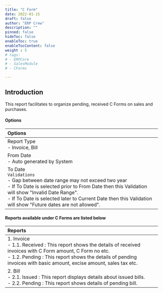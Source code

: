 ```yaml
---
title: "C Form"
date: 2022-01-15
draft: false
author: "ERP Crew"
description: ""
pinned: false
hideToc: false
enableToc: true
enableTocContent: false
weight : 5
# tags: 
# - ERPCore 
# - SalesModule
# - CForms

---
```

## Introduction

This report facilitates to organize pending, received C Forms on sales and purchases.
<!-- This report facilitate to generate pending and received/Issued C Forms on sales and purchases. -->

#### Options

|Options|   
  |:------|
  | Report Type <br> - Invoice, Bill
  | From Date <br> - Auto generated by System 
  | To Date <br> `Validations` <br> - Gap between date range may not exceed two year <br> - If To Date is selected prior to From Date then this Validation will show "Invalid Date Range". <br> - If To Date is selected later to Current Date then this Validation will show "Future dates are not allowed".

#### Reports available under C Forms are listed below

|Reports|   
  |:------|
  | 1. Invoice <br> - 1.1. Received : This report shows the details of received invoices with C Form amount, C Form no etc. <br> - 1.2. Pending  : This report shows the details of pending invoices with basic amount, excise amount, sales tax etc.
  | 2. Bill <br> - 2.1. Issued : This report displays details about issued bills. <br> - 2.2. Pending : This report shows details of pending bill. 
